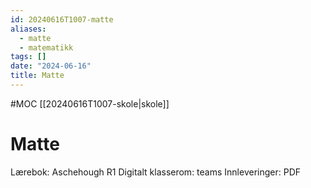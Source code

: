```yaml
---
id: 20240616T1007-matte
aliases:
  - matte
  - matematikk
tags: []
date: "2024-06-16"
title: Matte
---
```


#MOC [[20240616T1007-skole|skole]]

# Matte

Lærebok: Aschehough R1
Digitalt klasserom: teams
Innleveringer: PDF
